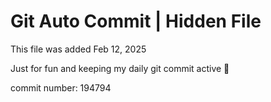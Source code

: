 # Git Auto Commit | Hidden File

This file was added Feb 12, 2025

Just for fun and keeping my daily git commit active 🤪

commit number: 194794
